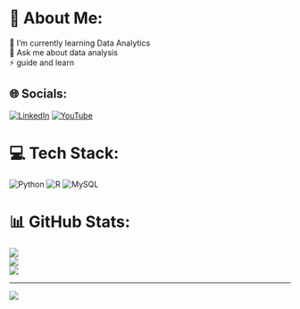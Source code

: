 # 💫 About Me:
🌱 I’m currently learning Data Analytics<br>💬 Ask me about data analysis<br>⚡ guide and learn


## 🌐 Socials:
[![LinkedIn](https://img.shields.io/badge/LinkedIn-%230077B5.svg?logo=linkedin&logoColor=white)](https://linkedin.com/in/https://www.linkedin.com/in/naveen-m-3b106b125/) [![YouTube](https://img.shields.io/badge/YouTube-%23FF0000.svg?logo=YouTube&logoColor=white)](https://youtube.com/c/https://www.youtube.com/channel/UC71bK7iD5tJ4AGuk_BV6rbA) 

# 💻 Tech Stack:
![Python](https://img.shields.io/badge/python-3670A0?style=for-the-badge&logo=python&logoColor=ffdd54) ![R](https://img.shields.io/badge/r-%23276DC3.svg?style=for-the-badge&logo=r&logoColor=white) ![MySQL](https://img.shields.io/badge/mysql-%2300f.svg?style=for-the-badge&logo=mysql&logoColor=white)
# 📊 GitHub Stats:
![](https://github-readme-stats.vercel.app/api?username=M-Naveen03&theme=default&hide_border=false&include_all_commits=true&count_private=false)<br/>
![](https://github-readme-streak-stats.herokuapp.com/?user=M-Naveen03&theme=default&hide_border=false)<br/>
![](https://github-readme-stats.vercel.app/api/top-langs/?username=M-Naveen03&theme=default&hide_border=false&include_all_commits=true&count_private=false&layout=compact)

---
[![](https://visitcount.itsvg.in/api?id=M-Naveen03&icon=0&color=0)](https://visitcount.itsvg.in)

<!-- Proudly created with GPRM ( https://gprm.itsvg.in ) -->
